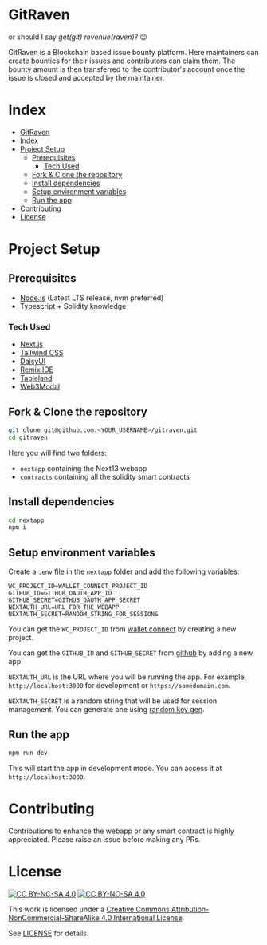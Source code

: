 # GitRaven

or should I say _get(git) revenue(raven)_? 😉

GitRaven is a Blockchain based issue bounty platform. Here maintainers can create bounties for their issues and contributors can claim them. The bounty amount is then transferred to the contributor's account once the issue is closed and accepted by the maintainer.

# Index

- [GitRaven](#gitraven)
- [Index](#index)
- [Project Setup](#project-setup)
  - [Prerequisites](#prerequisites)
    - [Tech Used](#tech-used)
  - [Fork \& Clone the repository](#fork--clone-the-repository)
  - [Install dependencies](#install-dependencies)
  - [Setup environment variables](#setup-environment-variables)
  - [Run the app](#run-the-app)
- [Contributing](#contributing)
- [License](#license)

# Project Setup

## Prerequisites

- [Node.js](https://nodejs.org/en/) (Latest LTS release, nvm preferred)
- Typescript + Solidity knowledge

### Tech Used

- [Next.js](https://nextjs.org/)
- [Tailwind CSS](https://tailwindcss.com/)
- [DaisyUI](https://daisyui.com/)
- [Remix IDE](https://remix.ethereum.org/)
- [Tableland](https://tableland.xyz/)
- [Web3Modal](https://web3modal.com)

## Fork & Clone the repository

```bash
git clone git@github.com:<YOUR_USERNAME>/gitraven.git
cd gitraven
```

Here you will find two folders:

- `nextapp` containing the Next13 webapp
- `contracts` containing all the solidity smart contracts

## Install dependencies

```bash
cd nextapp
npm i
```

## Setup environment variables

Create a `.env` file in the `nextapp` folder and add the following variables:

```env
WC_PROJECT_ID=WALLET_CONNECT_PROJECT_ID
GITHUB_ID=GITHUB_OAUTH_APP_ID
GITHUB_SECRET=GITHUB_OAUTH_APP_SECRET
NEXTAUTH_URL=URL_FOR_THE_WEBAPP
NEXTAUTH_SECRET=RANDOM_STRING_FOR_SESSIONS
```

You can get the `WC_PROJECT_ID` from [wallet connect](https://walletconnect.org/apps) by creating a new project.

You can get the `GITHUB_ID` and `GITHUB_SECRET` from [github](https://github.com/settings/developers) by adding a new app.

`NEXTAUTH_URL` is the URL where you will be running the app. For example, `http://localhost:3000` for development or `https://somedomain.com`.

`NEXTAUTH_SECRET` is a random string that will be used for session management. You can generate one using [random key gen](https://randomkeygen.com/).

## Run the app

```bash
npm run dev
```

This will start the app in development mode. You can access it at `http://localhost:3000`.

# Contributing

Contributions to enhance the webapp or any smart contract is highly appreciated. Please raise an issue before making any PRs.

# License

[![CC BY-NC-SA 4.0][cc-by-nc-sa-image]][cc-by-nc-sa]
[![CC BY-NC-SA 4.0][cc-by-nc-sa-shield]][cc-by-nc-sa]


This work is licensed under a [Creative Commons Attribution-NonCommercial-ShareAlike 4.0 International License][cc-by-nc-sa].


[cc-by-nc-sa]: http://creativecommons.org/licenses/by-nc-sa/4.0/
[cc-by-nc-sa-image]: https://licensebuttons.net/l/by-nc-sa/4.0/88x31.png
[cc-by-nc-sa-shield]: https://img.shields.io/badge/License-CC%20BY--NC--SA%204.0-lightgrey.svg

See [LICENSE](/LICENSE) for details.